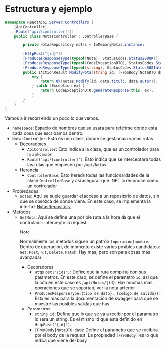 # Estructura y ejemplo

```csharp
namespace ReactApp1.Server.Controllers {
    [ApiController]
    [Route("api/[controller]")]
    public class NotasController : ControllerBase {

        private NotasRepository notas = InMemoryNotas.instance;

        [HttpPost("{id}")]
        [ProducesResponseType(typeof(Nota), StatusCodes.Status200OK)]
        [ProducesResponseType(typeof(CodeExceptionDTO), StatusCodes.Status404NotFound)]
        [ProducesResponseType(typeof(string), StatusCodes.Status500InternalServerError)]
        public IActionResult ModifyNota(string id, [FromBody]NotaDTO data) {
            try {
                return Ok(notas.Modify(id, data.titulo, data.autor));
            } catch (Exception ex) {
                return CodeExceptionDTO.generateResponse(this, ex);
            }
        }
    }
}
```

Vamos a ir recorriendo un poco lo que vemos.

- `namespace`: Espacio de nombres que se usara para referirse donde esta cada cosa que escribamos dentro.
- `NotasController`: Esto es una clase, donde se gestionara varias rutas
  - Decoradores
    - `ApiController`: Esto indica a la clase, que es un controlador para la aplicación
    - `Route("api/[controller]")`: Esto indica que se interceptará todas las rutas que empiecen por `/api/Notas`
  - Herencia
    - `ControllerBase`: Esto hereda todas las funcionalidades de la clase `ControllerBase` y asi asegurar que .NET lo reconoce como un controlador
- Propiedades:
  - `notas`: Aqui se suele guardar el acceso a un repositorio de datos, sin que se conozca de donde viene. En este caso, se implementa la interfaz [NotasRepository](../Domain/NotasRepository.cs)
- Metodos
  - `GetNota`: Aqui se define una posible ruta a la hora de que el controlador intercepte la request
      > [!note]
      > Normalmente los metodos siguen un patrón `[operación]nombre`.
      > Dentro de operacion, de momento existe varios posibles candidatos: `Get`, `Post`, `Put`, `Delete`, `Patch`. Hay mas, pero son para cosas mas avanzadas
    - Decoradores
      - `HttpPost("{id}")`: Define que la ruta completa con sus parametros. En este caso, se define el parametro `id`, asi que la ruta en este caso es `/api/Notas/{id}`. Hay muchas mas operaciones que se soportan, ver la nota anterior
      - `ProducesResponseType({tipo de dato}, {codigo de salida})`: Esto es mas para la documentación de swagger para que se muestre las posibles salidas que hay
    - Parametros
      - `string id`: Define que lo que se va a recibir por el parametro id sera un string. Es el mismo id que esta definido en ``HttpPost("{id}")``.
      - `[FromBody]NotaDTO data`: Define el parametro que se recibira por el body de la request. La propiedad `[FromBody]` es lo que indica que viene del body
